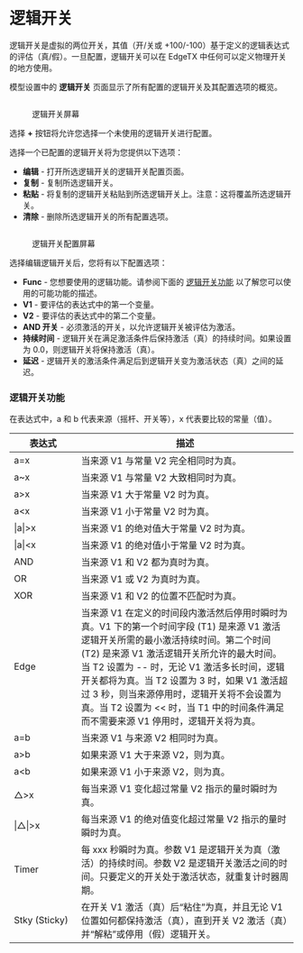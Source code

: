 # 逻辑开关

逻辑开关是虚拟的两位开关，其值（开/关或 +100/-100）基于定义的逻辑表达式的评估（真/假）。一旦配置，逻辑开关可以在 EdgeTX 中任何可以定义物理开关的地方使用。

模型设置中的 **逻辑开关** 页面显示了所有配置的逻辑开关及其配置选项的概览。

<figure><img src="https://edgetx-static.zkl2333.com/logicalswitches1.png" alt=""><figcaption><p>逻辑开关屏幕</p></figcaption></figure>

选择 **+** 按钮将允许您选择一个未使用的逻辑开关进行配置。

选择一个已配置的逻辑开关将为您提供以下选项：

* **编辑** - 打开所选逻辑开关的逻辑开关配置页面。
* **复制** - 复制所选逻辑开关。
* **粘贴** - 将复制的逻辑开关粘贴到所选逻辑开关上。注意：这将覆盖所选逻辑开关。
* **清除** - 删除所选逻辑开关的所有配置选项。

<figure><img src="https://edgetx-static.zkl2333.com/logicalswitches2.png" alt=""><figcaption><p>逻辑开关配置屏幕</p></figcaption></figure>

选择编辑逻辑开关后，您将有以下配置选项：

* **Func** - 您想要使用的逻辑功能。请参阅下面的 [逻辑开关功能](logical-switches.md#logical\_switches\_judgment\_conditions\_and\_logical\_expressions) 以了解您可以使用的可能功能的描述。
* **V1** - 要评估的表达式中的第一个变量。
* **V2** - 要评估的表达式中的第二个变量。
* **AND 开关** - 必须激活的开关，以允许逻辑开关被评估为激活。
* **持续时间** - 逻辑开关在满足激活条件后保持激活（真）的持续时间。如果设置为 0.0，则逻辑开关将保持激活（真）。
* **延迟** - 逻辑开关的激活条件满足后到逻辑开关变为激活状态（真）之间的延迟。

### 逻辑开关功能 <a href="#logical_switches_judgment_conditions_and_logical_expressions" id="logical_switches_judgment_conditions_and_logical_expressions"></a>

在表达式中，a 和 b 代表来源（摇杆、开关等），x 代表要比较的常量（值）。

<table><thead><tr><th width="137">表达式</th><th width="606">描述</th></tr></thead><tbody><tr><td>a=x</td><td>当来源 V1 与常量 V2 完全相同时为真。</td></tr><tr><td>a~x</td><td>当来源 V1 与常量 V2 大致相同时为真。</td></tr><tr><td>a>x</td><td>当来源 V1 大于常量 V2 时为真。</td></tr><tr><td>a&#x3C;x</td><td>当来源 V1 小于常量 V2 时为真。</td></tr><tr><td>|a|>x</td><td>当来源 V1 的绝对值大于常量 V2 时为真。</td></tr><tr><td>|a|&#x3C;x</td><td>当来源 V1 的绝对值小于常量 V2 时为真。</td></tr><tr><td>AND</td><td>当来源 V1 和 V2 都为真时为真。</td></tr><tr><td>OR</td><td>当来源 V1 或 V2 为真时为真。</td></tr><tr><td>XOR</td><td>当来源 V1 和 V2 的位置不匹配时为真。</td></tr><tr><td>Edge</td><td>当来源 V1 在定义的时间段内激活然后停用时瞬时为真。V1 下的第一个时间字段 (T1) 是来源 V1 激活逻辑开关所需的最小激活持续时间。第二个时间 (T2) 是来源 V1 激活逻辑开关所允许的最大时间。当 T2 设置为 -- 时，无论 V1 激活多长时间，逻辑开关都将为真。当 T2 设置为 3 时，如果 V1 激活超过 3 秒，则当来源停用时，逻辑开关将不会设置为真。当 T2 设置为 &#x3C;&#x3C; 时，当 T1 中的时间条件满足而不需要来源 V1 停用时，逻辑开关将为真。</td></tr><tr><td>a=b</td><td>当来源 V1 与来源 V2 相同时为真。</td></tr><tr><td>a>b</td><td>如果来源 V1 大于来源 V2，则为真。</td></tr><tr><td>a&#x3C;b</td><td>如果来源 V1 小于来源 V2，则为真。</td></tr><tr><td>△>x</td><td>每当来源 V1 变化超过常量 V2 指示的量时瞬时为真。</td></tr><tr><td>|△|>x</td><td>每当来源 V1 的绝对值变化超过常量 V2 指示的量时瞬时为真。</td></tr><tr><td>Timer</td><td>每 xxx 秒瞬时为真。参数 V1 是逻辑开关为真（激活）的持续时间。参数 V2 是逻辑开关激活之间的时间。只要定义的开关处于激活状态，就重复计时器周期。</td></tr><tr><td>Stky (Sticky)</td><td>在开关 V1 激活（真）后“粘住”为真，并且无论 V1 位置如何都保持激活（真），直到开关 V2 激活（真）并“解粘”或停用（假）逻辑开关。</td></tr></tbody></table>